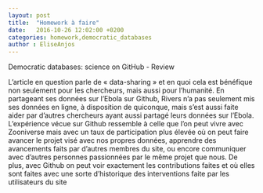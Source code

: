 ```yaml
---
layout: post
title:  "Homework à faire"
date:   2016-10-26 12:02:00 +0200
categories: homework,democratic_databases
author : EliseAnjos
---
```


Democratic databases: science on GitHub - Review

L’article en question parle de « data-sharing » et en quoi cela est bénéfique non seulement pour les chercheurs, mais aussi pour l’humanité. En partageant ses données sur l’Ebola sur Github, Rivers n’a pas seulement mis ses données en ligne, à disposition de quiconque, mais s’est aussi faite aider par d’autres chercheurs ayant aussi partagé leurs données sur l’Ebola.
L’expérience vécue sur Github ressemble à celle que l’on peut vivre avec Zooniverse mais avec un taux de participation plus élevée où on peut faire avancer le projet visé avec nos propres données, apprendre des avancements faits par d’autres membres du site, ou encore communiquer avec d’autres personnes passionnées par le même projet que nous. 
De plus, avec Github on peut voir exactement les contributions faites et où elles sont faites avec une sorte d’historique des interventions faite par les utilisateurs du site
